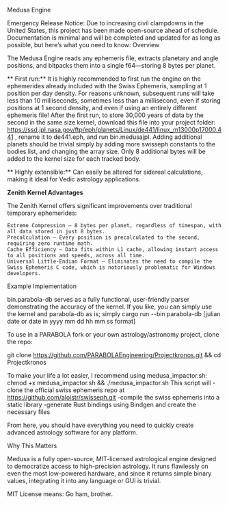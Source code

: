Medusa Engine

Emergency Release Notice:
Due to increasing civil clampdowns in the United States, this project has been made open-source ahead of schedule. Documentation is minimal and will be completed and updated for as long as possible, but here’s what you need to know:
Overview

The Medusa Engine reads any ephemeris file, extracts planetary and angle positions, and bitpacks them into a single f64—storing 8 bytes per planet. 

**    First run:** It is highly recommended to first run the engine on the ephemerides already included with the Swiss Ephemeris, sampling at 1 position per day density.
     For reasons unknown, subsequent runs will take less than 10 milliseconds, sometimes less than a millisecond, even if storing positions at 1 second density, and even if using an entirely different ephemeris file!
     After the first run, to store 30,000 years of data by the second in the same size kernel, download this file into your project folder: https://ssd.jpl.nasa.gov/ftp/eph/planets/Linux/de441/linux_m13000p17000.441 ,
     rename it to de441.eph, and run bin.medusajpl. Adding additional planets should be trivial simply by adding more swisseph constants to the bodies list, and changing the array size. Only 8 additional bytes will be added to the kernel size for each          tracked body.  

      
   ** Highly extensible:** Can easily be altered for sidereal calculations, making it ideal for Vedic astrology applications.

**Zenith Kernel Advantages**

The Zenith Kernel offers significant improvements over traditional temporary ephemerides:

    Extreme Compression – 8 bytes per planet, regardless of timespan, with all data stored in just 8 bytes.
    Precalculation – Every position is precalculated to the second, requiring zero runtime math.
    Cache Efficiency – Data fits within L1 cache, allowing instant access to all positions and speeds, across all time.
    Universal Little-Endian Format – Eliminates the need to compile the Swiss Ephemeris C code, which is notoriously problematic for Windows developers.

Example Implementation

bin.parabola-db serves as a fully functional, user-friendly parser demonstrating the accuracy of the kernel. If you like, you can simply use the kernel and parabola-db as is; simply cargo run --bin parabola-db [julian date or date in yyyy mm dd hh mm ss format]

To use in a PARABOLA fork or your own astrology/astronomy project, clone the repo:

git clone https://github.com/PARABOLAEngineering/Projectkronos.git && cd Projectkronos

To make your life a lot easier, I recommend using medusa_impactor.sh: 
chmod +x medusa_impactor.sh && ./medusa_impactor.sh 
This script will 
-clone the official swiss ephemeris repo at https://github.com/aloistr/swisseph.git 
-compile the swiss ephemeris into a static library
-generate Rust bindings using Bindgen and create the necessary files

From here, you should have everything you need to quickly create advanced astrology software for any platform. 

Why This Matters

Medusa is a fully open-source, MIT-licensed astrological engine designed to democratize access to high-precision astrology. It runs flawlessly on even the most low-powered hardware, and since it returns simple binary values, integrating it into any language or GUI is trivial.

MIT License means: Go ham, brother.
